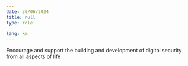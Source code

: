 ```yaml
---
date: 30/06/2024
title: null
type: role

lang: km
---
```


Encourage and support the building and development of digital security from all aspects of life
